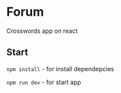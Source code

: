# Forum
Crosswords app on react
## Start
`npm install` - for install dependepcies

`npm run dev` - for start app
